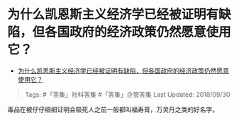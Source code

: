# 为什么凯恩斯主义经济学已经被证明有缺陷，但各国政府的经济政策仍然愿意使用它？

- [为什么凯恩斯主义经济学已经被证明有缺陷，但各国政府的经济政策仍然愿意使用它？](https://www.zhihu.com/question/20175968/answer/501001666)

>Tags: #「答集」社科答集  #「答集」企管答集 
>Last Updated:  2018/09/30 

毒品在被仔仔细细证明会吸死人之前一般都叫福寿膏，万灵丹之类的好名字。